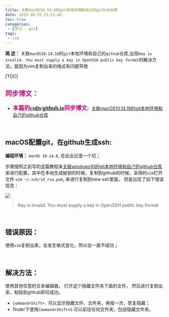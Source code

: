 ```yaml
---
title: 关联macOS10.14.6的git本地环境和自己的github仓库
date: 2019-10-25 21:21:42
toc: true
categories: 
 - [学习 - git]
tags: 
 - vim
---
```




**简  述：**  关联`macOS10.14.16`的`git`本地环境和自己的`github`仓库,出现`Key is invalid. You must supply a key in OpenSSH public key format`的解决方法。是因为vim复制出来的格式有问题导致

<!-- more -->

[TOC]

## <font color=#D0087E  face="幼圆">同步博文：</font>

- <font color=#D0087E  size=4 face="幼圆">**本篇的[csdn](https://blog.csdn.net/qq_33154343)/[github.io](https://touwoyimuli.github.io/)同步博文:** </font> [关联macOS10.14.16的git本地环境和自己的github仓库](https://blog.csdn.net/qq_33154343/article/details/102750380)

<br>

## macOS配置git，在github生成ssh:

**编程环境：** `macOS 10.14.6`, 在此出记录一个坑；

步骤按照之前写的这篇教程来[关联windows10的git本地环境和自己的github仓库]([https://touwoyimuli.github.io/2019/08/25/%E5%85%B3%E8%81%94windows%E7%9A%84%E6%9C%AC%E5%9C%B0%E7%8E%AF%E5%A2%83%E5%92%8C%E8%87%AA%E5%B7%B1%E7%9A%84github%E4%BB%93%E5%BA%93/](https://touwoyimuli.github.io/2019/08/25/关联windows的本地环境和自己的github仓库/)) 来进行配置，其中在本地生成秘钥的时候，复制到github的时候，采用的`vim`打开文件 `vim ~/.ssh/id_rsa.pub`, 来进行复制到new ssh里面， 但是出现了如下错误信息：

<img src="https://raw.githubusercontent.com/touwoyimuli/FigureBed/dev/img/20191025222414.png"/>

> Key is invalid. You must supply a key in OpenSSH public key format

<br>

## 错误原因：

使用`vim`复制出来，会发生格式变化，所以会一直不成功；

<br>

## 解决方法：

使用其他任意的文本编辑器， 打开这个隐藏文件夹下面的文件， 然后进行复制出来，粘贴到github即可成功。

- `Command+Shift+.` 可以显示隐藏文件、文件夹，再按一次，恢复隐藏；
- finder下使用`Command+Shift+G` 可以前往任何文件夹，包括隐藏文件夹。
